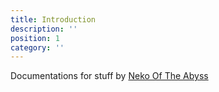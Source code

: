 ```yaml
---
title: Introduction
description: ''
position: 1
category: ''
---
```


Documentations for stuff by [Neko Of The Abyss](https://nekooftheabyss.moe)
